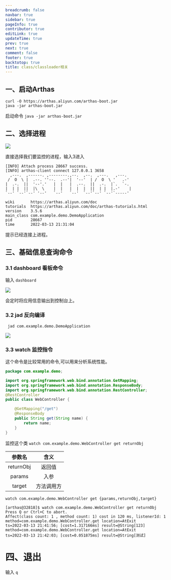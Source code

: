 ```yaml
---
breadcrumb: false
navbar: true
sidebar: true
pageInfo: true
contributor: true
editLink: true
updateTime: true
prev: true
next: true
comment: false
footer: true
backtotop: true
title: class/classloader相关
---
```


## 一、启动Arthas

``` 
curl -O https://arthas.aliyun.com/arthas-boot.jar
java -jar arthas-boot.jar
```

启动命令 `java -jar arthas-boot.jar`


## 二、选择进程

![](https://img.springlearn.cn/blog/learn_1647178107000.png)

直接选择我们要监控的进程，输入3进入

``` 
[INFO] Attach process 28667 success.
[INFO] arthas-client connect 127.0.0.1 3658
  ,---.  ,------. ,--------.,--.  ,--.  ,---.   ,---.                           
 /  O  \ |  .--. ''--.  .--'|  '--'  | /  O  \ '   .-'                          
|  .-.  ||  '--'.'   |  |   |  .--.  ||  .-.  |`.  `-.                          
|  | |  ||  |\  \    |  |   |  |  |  ||  | |  |.-'    |                         
`--' `--'`--' '--'   `--'   `--'  `--'`--' `--'`-----'                          

wiki       https://arthas.aliyun.com/doc                                        
tutorials  https://arthas.aliyun.com/doc/arthas-tutorials.html                  
version    3.5.6                                                                
main_class com.example.demo.DemoApplication                                     
pid        28667                                                                
time       2022-03-13 21:31:04   
```

提示已经连接上进程。

## 三、基础信息查询命令

### 3.1 dashboard 看板命令

输入 `dashboard`

![](https://img.springlearn.cn/blog/learn_1647178404000.png)

会定时将应用信息输出到控制台上。

### 3.2 jad 反向编译

` jad com.example.demo.DemoApplication`

![](https://img.springlearn.cn/blog/learn_1647178673000.png)


### 3.3 watch 监控指令

这个命令是比较常用的命令,可以用来分析系统性能。

```java 
package com.example.demo;

import org.springframework.web.bind.annotation.GetMapping;
import org.springframework.web.bind.annotation.ResponseBody;
import org.springframework.web.bind.annotation.RestController;
@RestController
public class WebController {

    @GetMapping("/get")
    @ResponseBody
    public String get(String name) {
        return name;
    }
}
```

监控这个类 `watch com.example.demo.WebController get returnObj`

|参数名|含义|
|:--:|:--:|
|returnObj|返回值|
|params|入参|
|target|方法调用方|

`watch com.example.demo.WebController get {params,returnObj,target}`

``` 
[arthas@32818]$ watch com.example.demo.WebController get returnObj
Press Q or Ctrl+C to abort.
Affect(class count: 1 , method count: 1) cost in 120 ms, listenerId: 1
method=com.example.demo.WebController.get location=AtExit
ts=2022-03-13 21:41:56; [cost=1.317166ms] result=@String[123]
method=com.example.demo.WebController.get location=AtExit
ts=2022-03-13 21:42:03; [cost=0.051875ms] result=@String[测试]
```

# 四、退出

输入 `q`
